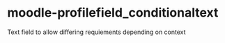 # moodle-profilefield_conditionaltext
Text field to allow differing requiements depending on context
